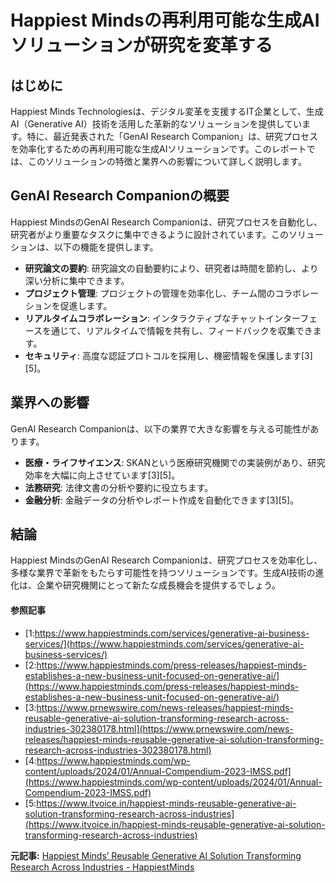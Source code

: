 # Happiest Mindsの再利用可能な生成AIソリューションが研究を変革する

## はじめに

Happiest Minds Technologiesは、デジタル変革を支援するIT企業として、生成AI（Generative AI）技術を活用した革新的なソリューションを提供しています。特に、最近発表された「GenAI Research Companion」は、研究プロセスを効率化するための再利用可能な生成AIソリューションです。このレポートでは、このソリューションの特徴と業界への影響について詳しく説明します。

## GenAI Research Companionの概要

Happiest MindsのGenAI Research Companionは、研究プロセスを自動化し、研究者がより重要なタスクに集中できるように設計されています。このソリューションは、以下の機能を提供します。

- **研究論文の要約**: 研究論文の自動要約により、研究者は時間を節約し、より深い分析に集中できます。
- **プロジェクト管理**: プロジェクトの管理を効率化し、チーム間のコラボレーションを促進します。
- **リアルタイムコラボレーション**: インタラクティブなチャットインターフェースを通じて、リアルタイムで情報を共有し、フィードバックを収集できます。
- **セキュリティ**: 高度な認証プロトコルを採用し、機密情報を保護します[3][5]。

## 業界への影響

GenAI Research Companionは、以下の業界で大きな影響を与える可能性があります。

- **医療・ライフサイエンス**: SKANという医療研究機関での実装例があり、研究効率を大幅に向上させています[3][5]。
- **法務研究**: 法律文書の分析や要約に役立ちます。
- **金融分析**: 金融データの分析やレポート作成を自動化できます[3][5]。

## 結論

Happiest MindsのGenAI Research Companionは、研究プロセスを効率化し、多様な業界で革新をもたらす可能性を持つソリューションです。生成AI技術の進化は、企業や研究機関にとって新たな成長機会を提供するでしょう。

#### 参照記事
- [1:https://www.happiestminds.com/services/generative-ai-business-services/](https://www.happiestminds.com/services/generative-ai-business-services/)
- [2:https://www.happiestminds.com/press-releases/happiest-minds-establishes-a-new-business-unit-focused-on-generative-ai/](https://www.happiestminds.com/press-releases/happiest-minds-establishes-a-new-business-unit-focused-on-generative-ai/)
- [3:https://www.prnewswire.com/news-releases/happiest-minds-reusable-generative-ai-solution-transforming-research-across-industries-302380178.html](https://www.prnewswire.com/news-releases/happiest-minds-reusable-generative-ai-solution-transforming-research-across-industries-302380178.html)
- [4:https://www.happiestminds.com/wp-content/uploads/2024/01/Annual-Compendium-2023-IMSS.pdf](https://www.happiestminds.com/wp-content/uploads/2024/01/Annual-Compendium-2023-IMSS.pdf)
- [5:https://www.itvoice.in/happiest-minds-reusable-generative-ai-solution-transforming-research-across-industries](https://www.itvoice.in/happiest-minds-reusable-generative-ai-solution-transforming-research-across-industries)


**元記事:** [Happiest Minds’ Reusable Generative AI Solution Transforming Research Across Industries - HappiestMinds](https://www.happiestminds.com/press-releases/happiest-minds-reusable-generative-ai-solution-transforming-research-across-industries/)